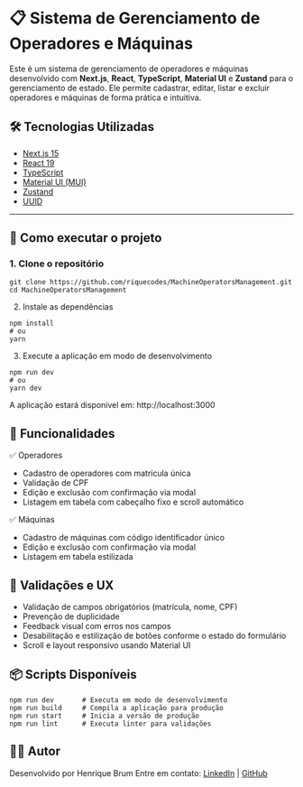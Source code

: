 # 📋 Sistema de Gerenciamento de Operadores e Máquinas

Este é um sistema de gerenciamento de operadores e máquinas desenvolvido com **Next.js**, **React**, **TypeScript**, **Material UI** e **Zustand** para o gerenciamento de estado. Ele permite cadastrar, editar, listar e excluir operadores e máquinas de forma prática e intuitiva.

## 🛠 Tecnologias Utilizadas

- [Next.js 15](https://nextjs.org/)
- [React 19](https://reactjs.org/)
- [TypeScript](https://www.typescriptlang.org/)
- [Material UI (MUI)](https://mui.com/)
- [Zustand](https://zustand-demo.pmnd.rs/)
- [UUID](https://www.npmjs.com/package/uuid)

---

## 🚀 Como executar o projeto

### 1. Clone o repositório

```
git clone https://github.com/riquecodes/MachineOperatorsManagement.git
cd MachineOperatorsManagement
```

2. Instale as dependências
```
npm install
# ou
yarn
```

3. Execute a aplicação em modo de desenvolvimento
```
npm run dev
# ou
yarn dev
```

A aplicação estará disponível em: http://localhost:3000


## 🧾 Funcionalidades

✅ Operadores
- Cadastro de operadores com matrícula única
- Validação de CPF
- Edição e exclusão com confirmação via modal
- Listagem em tabela com cabeçalho fixo e scroll automático

✅ Máquinas
- Cadastro de máquinas com código identificador único
- Edição e exclusão com confirmação via modal
- Listagem em tabela estilizada

## 🧪 Validações e UX
- Validação de campos obrigatórios (matrícula, nome, CPF)
- Prevenção de duplicidade
- Feedback visual com erros nos campos
- Desabilitação e estilização de botões conforme o estado do formulário
- Scroll e layout responsivo usando Material UI

## 📦 Scripts Disponíveis
```
npm run dev       # Executa em modo de desenvolvimento
npm run build     # Compila a aplicação para produção
npm run start     # Inicia a versão de produção
npm run lint      # Executa linter para validações
```

## 🙋‍♂️ Autor
Desenvolvido por Henrique Brum
Entre em contato: [LinkedIn]([https://www.linkedin.com/in/riqueriva/]) | [GitHub]([https://github.com/riquecodes])
